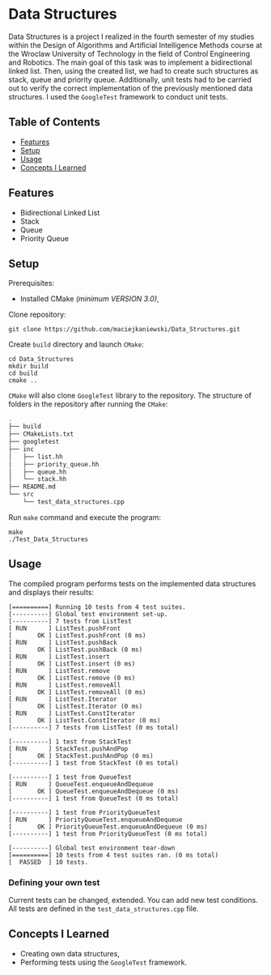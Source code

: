 # Data Structures

Data Structures is a project I realized in the fourth semester of my studies within the Design of Algorithms and Artificial Intelligence Methods course at the Wroclaw University of Technology in the field of Control Engineering and Robotics. The main goal of this task was to implement a bidirectional linked list. Then, using the created list, we had to create such structures as stack, queue and priority queue. Additionally, unit tests had to be carried out to verify the correct implementation of the previously mentioned data structures. I used the `GoogleTest` framework to conduct unit tests.

## Table of Contents

  - [Features](#features)
  - [Setup](#setup)
  - [Usage](#usage)
  - [Concepts I Learned](#concepts-i-learned)
  
## Features

- Bidirectional Linked List
- Stack
- Queue
- Priority Queue


## Setup
Prerequisites:
* Installed CMake *(minimum VERSION 3.0)*,

Clone repository:

    git clone https://github.com/maciejkaniewski/Data_Structures.git

Create `build` directory and launch `CMake`:

    cd Data_Structures
    mkdir build
    cd build
    cmake ..

`CMake` will also clone `GoogleTest` library to the repository. The structure of folders in the repository after running the `CMake`:

```bash
.
├── build
├── CMakeLists.txt
├── googletest 
├── inc
│   ├── list.hh
│   ├── priority_queue.hh
│   ├── queue.hh
│   └── stack.hh
├── README.md
└── src
    └── test_data_structures.cpp
```
    
Run `make` command and execute the program:

    make
    ./Test_Data_Structures

## Usage

The compiled program performs tests on the implemented data structures and displays their results:

    [==========] Running 10 tests from 4 test suites.
    [----------] Global test environment set-up.
    [----------] 7 tests from ListTest
    [ RUN      ] ListTest.pushFront
    [       OK ] ListTest.pushFront (0 ms)
    [ RUN      ] ListTest.pushBack
    [       OK ] ListTest.pushBack (0 ms)
    [ RUN      ] ListTest.insert
    [       OK ] ListTest.insert (0 ms)
    [ RUN      ] ListTest.remove
    [       OK ] ListTest.remove (0 ms)
    [ RUN      ] ListTest.removeAll
    [       OK ] ListTest.removeAll (0 ms)
    [ RUN      ] ListTest.Iterator
    [       OK ] ListTest.Iterator (0 ms)
    [ RUN      ] ListTest.ConstIterator
    [       OK ] ListTest.ConstIterator (0 ms)
    [----------] 7 tests from ListTest (0 ms total)

    [----------] 1 test from StackTest
    [ RUN      ] StackTest.pushAndPop
    [       OK ] StackTest.pushAndPop (0 ms)
    [----------] 1 test from StackTest (0 ms total)

    [----------] 1 test from QueueTest
    [ RUN      ] QueueTest.enqueueAndDequeue
    [       OK ] QueueTest.enqueueAndDequeue (0 ms)
    [----------] 1 test from QueueTest (0 ms total)

    [----------] 1 test from PriorityQueueTest
    [ RUN      ] PriorityQueueTest.enqueueAndDequeue
    [       OK ] PriorityQueueTest.enqueueAndDequeue (0 ms)
    [----------] 1 test from PriorityQueueTest (0 ms total)

    [----------] Global test environment tear-down
    [==========] 10 tests from 4 test suites ran. (0 ms total)
    [  PASSED  ] 10 tests.


### Defining your own test

Current tests can be changed, extended. You can add new test conditions. All tests are defined in the `test_data_structures.cpp` file.


## Concepts I Learned

- Creating own data structures,
- Performing tests using the `GoogleTest` framework.